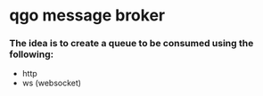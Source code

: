 # qgo message broker

### The idea is to create a queue to be consumed using the following:
* http
* ws (websocket)
